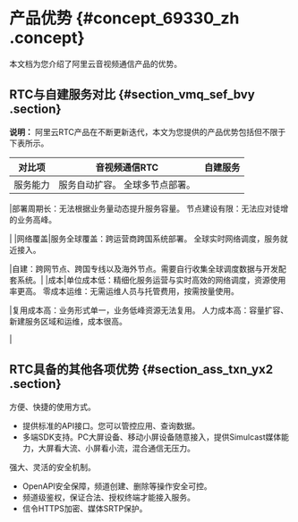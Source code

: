 # 产品优势 {#concept_69330_zh .concept}

本文档为您介绍了阿里云音视频通信产品的优势。

## RTC与自建服务对比 {#section_vmq_sef_bvy .section}

**说明：** 阿里云RTC产品在不断更新迭代，本文为您提供的产品优势包括但不限于下表所示。

|对比项|音视频通信RTC|自建服务|
|---|--------|----|
|服务能力|服务自动扩容。 全球多节点部署。

 |部署周期长：无法根据业务量动态提升服务容量。 节点建设有限：无法应对徒增的业务高峰。

 |
|网络覆盖|服务全球覆盖：跨运营商跨国系统部署。 全球实时网络调度，服务就近接入。

 |自建：跨网节点、跨国专线以及海外节点。需要自行收集全球调度数据与开发配套系统。|
|成本|单位成本低：精细化服务运营与实时高效的网络调度，资源使用率更高。 零成本运维：无需运维人员与托管费用，按需按量使用。

 |复用成本高：业务形式单一，业务低峰资源无法复用。 人力成本高：容量扩容、新建服务区域和运维，成本很高。

 |

## RTC具备的其他各项优势 {#section_ass_txn_yx2 .section}

方便、快捷的使用方式。

-   提供标准的API接口。您可以管控应用、查询数据。
-   多端SDK支持。PC大屏设备、移动小屏设备随意接入，提供Simulcast媒体能力，大屏看大流、小屏看小流，混合通信无压力。

强大、灵活的安全机制。

-   OpenAPI安全保障，频道创建、删除等操作安全可控。
-   频道级鉴权，保证合法、授权终端才能接入服务。
-   信令HTTPS加密、媒体SRTP保护。

